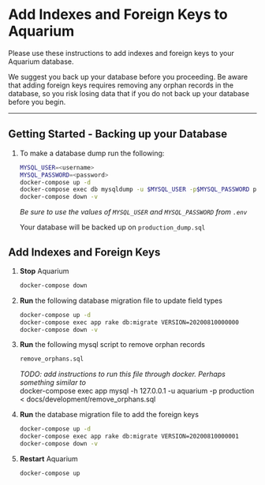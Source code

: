 # Add Indexes and Foreign Keys to Aquarium

Please use these instructions to add indexes and foreign keys to your Aquarium database.

We suggest you back up your database before you proceeding.  Be aware that adding foreign keys requires removing any orphan records in the database, so you risk losing data that if you do not back up your database before you begin.

---

## Getting Started - Backing up your Database

1. To make a database dump run the following:

    ```bash
    MYSQL_USER=<username>
    MYSQL_PASSWORD=<password>
    docker-compose up -d
    docker-compose exec db mysqldump -u $MYSQL_USER -p$MYSQL_PASSWORD production > production_dump.sql
    docker-compose down -v
    ```
    *Be sure to use the values of `MYSQL_USER` and `MYSQL_PASSWORD` from `.env`*

    Your database will be backed up on `production_dump.sql`


## Add Indexes and Foreign Keys


1. **Stop** Aquarium

   ```bash
   docker-compose down
   ```

2. **Run** the following database migration file to update field types

    ```bash
    docker-compose up -d
    docker-compose exec app rake db:migrate VERSION=20200810000000
    docker-compose down -v
    ```


2. **Run** the following mysql script to remove orphan records

    ```bash
    remove_orphans.sql
    ```

    *TODO: add instructions to run this file through docker. Perhaps something similar to*<br/>
    docker-compose exec app mysql -h 127.0.0.1 -u aquarium -p production < docs/development/remove_orphans.sql


3. **Run** the database migration file to add the foreign keys

    ```bash
    docker-compose up -d
    docker-compose exec app rake db:migrate VERSION=20200810000001
    docker-compose down -v
    ```


4. **Restart** Aquarium

    ```bash
    docker-compose up
    ```
